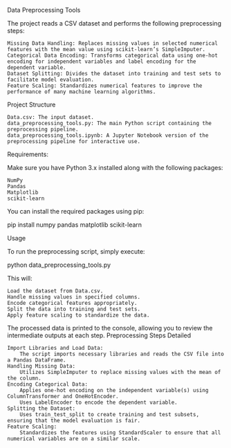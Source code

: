 Data Preprocessing Tools

The project reads a CSV dataset and performs the following preprocessing steps:

    Missing Data Handling: Replaces missing values in selected numerical features with the mean value using scikit-learn’s SimpleImputer.
    Categorical Data Encoding: Transforms categorical data using one-hot encoding for independent variables and label encoding for the dependent variable.
    Dataset Splitting: Divides the dataset into training and test sets to facilitate model evaluation.
    Feature Scaling: Standardizes numerical features to improve the performance of many machine learning algorithms.

Project Structure

    Data.csv: The input dataset.
    data_preprocessing_tools.py: The main Python script containing the preprocessing pipeline.
    data_preprocessing_tools.ipynb: A Jupyter Notebook version of the preprocessing pipeline for interactive use.

Requirements:

Make sure you have Python 3.x installed along with the following packages:

    NumPy
    Pandas
    Matplotlib
    scikit-learn

You can install the required packages using pip:

pip install numpy pandas matplotlib scikit-learn

Usage

To run the preprocessing script, simply execute:

python data_preprocessing_tools.py

This will:

    Load the dataset from Data.csv.
    Handle missing values in specified columns.
    Encode categorical features appropriately.
    Split the data into training and test sets.
    Apply feature scaling to standardize the data.

The processed data is printed to the console, allowing you to review the intermediate outputs at each step.
Preprocessing Steps Detailed

    Import Libraries and Load Data:
        The script imports necessary libraries and reads the CSV file into a Pandas DataFrame.
    Handling Missing Data:
        Utilizes SimpleImputer to replace missing values with the mean of the column.
    Encoding Categorical Data:
        Applies one-hot encoding on the independent variable(s) using ColumnTransformer and OneHotEncoder.
        Uses LabelEncoder to encode the dependent variable.
    Splitting the Dataset:
        Uses train_test_split to create training and test subsets, ensuring that the model evaluation is fair.
    Feature Scaling:
        Standardizes the features using StandardScaler to ensure that all numerical variables are on a similar scale.
